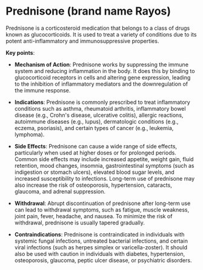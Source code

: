 <!--
source: gpt-3 + jph editing
brands: Rayos
tags: medications
-->

# Prednisone (brand name Rayos)

Prednisone is a corticosteroid medication that belongs to a class of drugs known as glucocorticoids. It is used to treat a variety of conditions due to its potent anti-inflammatory and immunosuppressive properties.

**Key points**:

* **Mechanism of Action**: Prednisone works by suppressing the immune system and reducing inflammation in the body. It does this by binding to glucocorticoid receptors in cells and altering gene expression, leading to the inhibition of inflammatory mediators and the downregulation of the immune response.

* **Indications**: Prednisone is commonly prescribed to treat inflammatory conditions such as asthma, rheumatoid arthritis, inflammatory bowel disease (e.g., Crohn's disease, ulcerative colitis), allergic reactions, autoimmune diseases (e.g., lupus), dermatologic conditions (e.g., eczema, psoriasis), and certain types of cancer (e.g., leukemia, lymphoma).

* **Side Effects**: Prednisone can cause a wide range of side effects, particularly when used at higher doses or for prolonged periods. Common side effects may include increased appetite, weight gain, fluid retention, mood changes, insomnia, gastrointestinal symptoms (such as indigestion or stomach ulcers), elevated blood sugar levels, and increased susceptibility to infections. Long-term use of prednisone may also increase the risk of osteoporosis, hypertension, cataracts, glaucoma, and adrenal suppression.

* **Withdrawal**: Abrupt discontinuation of prednisone after long-term use can lead to withdrawal symptoms, such as fatigue, muscle weakness, joint pain, fever, headache, and nausea. To minimize the risk of withdrawal, prednisone is usually tapered gradually.

* **Contraindications**: Prednisone is contraindicated in individuals with systemic fungal infections, untreated bacterial infections, and certain viral infections (such as herpes simplex or varicella-zoster). It should also be used with caution in individuals with diabetes, hypertension, osteoporosis, glaucoma, peptic ulcer disease, or psychiatric disorders.
